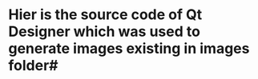 # Hier is the source code of Qt Designer which was used to generate images existing in images folder#
